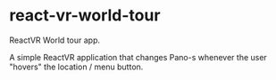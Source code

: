 # react-vr-world-tour
ReactVR World tour app.

A simple ReactVR application that changes Pano-s whenever the user "hovers" the location / menu button.  
